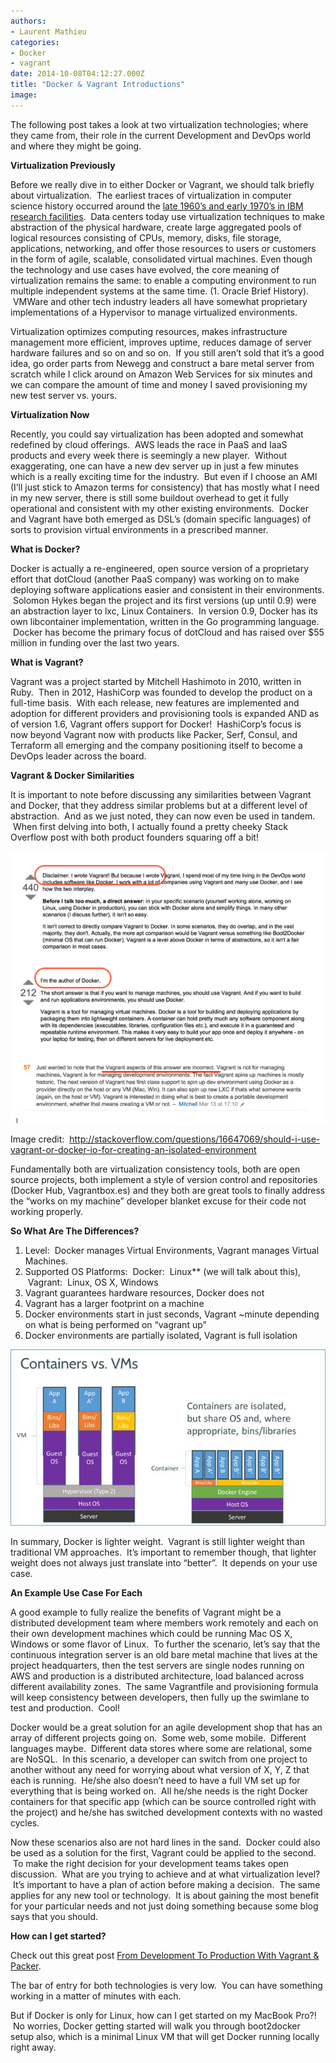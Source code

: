 ```yaml
---
authors:
- Laurent Mathieu
categories:
- Docker
- vagrant
date: 2014-10-08T04:12:27.000Z
title: "Docker & Vagrant Introductions"
image: 
---
```


The following post takes a look at two virtualization technologies; where they came from, their role in the current Development and DevOps world and where they might be going.

**Virtualization Previously**

Before we really dive in to either Docker or Vagrant, we should talk briefly about virtualization.  The earliest traces of virtualization in computer science history occurred around the [late 1960’s and early 1970’s in IBM research facilities](http://docs.oracle.com/cd/E26996_01/E18549/html/VMUSG1010.html).  Data centers today use virtualization techniques to make abstraction of the physical hardware, create large aggregated pools of logical resources consisting of CPUs, memory, disks, file storage, applications, networking, and offer those resources to users or customers in the form of agile, scalable, consolidated virtual machines. Even though the technology and use cases have evolved, the core meaning of virtualization remains the same: to enable a computing environment to run multiple independent systems at the same time. (1. Oracle Brief History).  VMWare and other tech industry leaders all have somewhat proprietary implementations of a Hypervisor to manage virtualized environments.

Virtualization optimizes computing resources, makes infrastructure management more efficient, improves uptime, reduces damage of server hardware failures and so on and so on.  If you still aren’t sold that it’s a good idea, go order parts from Newegg and construct a bare metal server from scratch while I click around on Amazon Web Services for six minutes and we can compare the amount of time and money I saved provisioning my new test server vs. yours.

**Virtualization Now**

Recently, you could say virtualization has been adopted and somewhat redefined by cloud offerings.  AWS leads the race in PaaS and IaaS products and every week there is seemingly a new player.  Without exaggerating, one can have a new dev server up in just a few minutes which is a really exciting time for the industry.  But even if I choose an AMI (I’ll just stick to Amazon terms for consistency) that has mostly what I need in my new server, there is still some buildout overhead to get it fully operational and consistent with my other existing environments.  Docker and Vagrant have both emerged as DSL’s (domain specific languages) of sorts to provision virtual environments in a prescribed manner.

**What is Docker?**

Docker is actually a re-engineered, open source version of a proprietary effort that dotCloud (another PaaS company) was working on to make deploying software applications easier and consistent in their environments.  Solomon Hykes began the project and its first versions (up until 0.9) were an abstraction layer to lxc, Linux Containers.  In version 0.9, Docker has its own libcontainer implementation, written in the Go programming language.  Docker has become the primary focus of dotCloud and has raised over $55 million in funding over the last two years.

**What is Vagrant?**

Vagrant was a project started by Mitchell Hashimoto in 2010, written in Ruby.  Then in 2012, HashiCorp was founded to develop the product on a full-time basis.  With each release, new features are implemented and adoption for different providers and provisioning tools is expanded AND as of version 1.6, Vagrant offers support for Docker!  HashiCorp’s focus is now beyond Vagrant now with products like Packer, Serf, Consul, and Terraform all emerging and the company positioning itself to become a DevOps leader across the board.

**Vagrant & Docker Similarities**

It is important to note before discussing any similarities between Vagrant and Docker, that they address similar problems but at a different level of abstraction.  And as we just noted, they can now even be used in tandem.  When first delving into both, I actually found a pretty cheeky Stack Overflow post with both product founders squaring off a bit!

[![Screen-Shot-2014-10-08-at-10.11.27-AM](https://raw.githubusercontent.com/ippontech/blog-usa/master/images/2014/10/Screen-Shot-2014-10-08-at-10.11.27-AM.png)](https://raw.githubusercontent.com/ippontech/blog-usa/master/images/2014/10/Screen-Shot-2014-10-08-at-10.11.27-AM.png)

Image credit:  http://stackoverflow.com/questions/16647069/should-i-use-vagrant-or-docker-io-for-creating-an-isolated-environment

Fundamentally both are virtualization consistency tools, both are open source projects, both implement a style of version control and repositories (Docker Hub, Vagrantbox.es) and they both are great tools to finally address the “works on my machine” developer blanket excuse for their code not working properly.

**So What Are The Differences?**

1. Level:  Docker manages Virtual Environments, Vagrant manages Virtual Machines.
2. Supported OS Platforms:  Docker:  Linux** (we will talk about this),  Vagrant:  Linux, OS X, Windows
3. Vagrant guarantees hardware resources, Docker does not
4. Vagrant has a larger footprint on a machine
5. Docker environments start in just seconds, Vagrant ~minute depending on what is being performed on “vagrant up”
6. Docker environments are partially isolated, Vagrant is full isolation

[![vagrant-docker-weight](https://raw.githubusercontent.com/ippontech/blog-usa/master/images/2014/10/vagrant-docker-weight.jpg)](https://raw.githubusercontent.com/ippontech/blog-usa/master/images/2014/10/vagrant-docker-weight.jpg)

In summary, Docker is lighter weight.  Vagrant is still lighter weight than traditional VM approaches.  It’s important to remember though, that lighter weight does not always just translate into “better”.  It depends on your use case.

**An Example Use Case For Each**

A good example to fully realize the benefits of Vagrant might be a distributed development team where members work remotely and each on their own development machines which could be running Mac OS X, Windows or some flavor of Linux.  To further the scenario, let’s say that the continuous integration server is an old bare metal machine that lives at the project headquarters, then the test servers are single nodes running on AWS and production is a distributed architecture, load balanced across different availability zones.  The same Vagrantfile and provisioning formula will keep consistency between developers, then fully up the swimlane to test and production.  Cool!

Docker would be a great solution for an agile development shop that has an array of different projects going on.  Some web, some mobile.  Different languages maybe.  Different data stores where some are relational, some are NoSQL.  In this scenario, a developer can switch from one project to another without any need for worrying about what version of X, Y, Z that each is running.  He/she also doesn’t need to have a full VM set up for everything that is being worked on.  All he/she needs is the right Docker containers for that specific app (which can be source controlled right with the project) and he/she has switched development contexts with no wasted cycles.

Now these scenarios also are not hard lines in the sand.  Docker could also be used as a solution for the first, Vagrant could be applied to the second.  To make the right decision for your development teams takes open discussion.  What are you trying to achieve and at what virtualization level?  It’s important to have a plan of action before making a decision.  The same applies for any new tool or technology.  It is about gaining the most benefit for your particular needs and not just doing something because some blog says that you should.

**How can I get started?**

Check out this great post [From Development To Production With Vagrant & Packer](http://www.ipponusa.com/from-development-to-production-with-vagrant-and-packer/).

The bar of entry for both technologies is very low.  You can have something working in a matter of minutes with each.

But if Docker is only for Linux, how can I get started on my MacBook Pro?!  No worries, Docker getting started will walk you through boot2docker setup also, which is a minimal Linux VM that will get Docker running locally right away.
